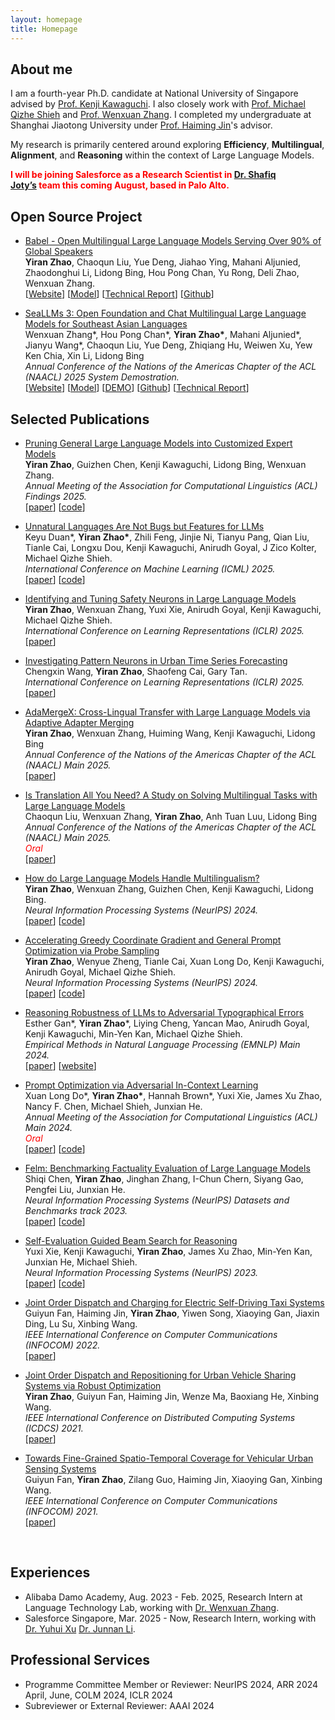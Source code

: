 ```yaml
---
layout: homepage
title: Homepage 
---
```

## About me
I am a fourth-year Ph.D. candidate at National University of Singapore advised by <a href="https://ml.comp.nus.edu.sg/kawaguchi">Prof. Kenji Kawaguchi</a>. I also closely work with <a href="https://michaelshieh.com/">Prof. Michael Qizhe Shieh</a> and <a href="https://isakzhang.github.io/">Prof. Wenxuan Zhang</a>. I completed my undergraduate at Shanghai Jiaotong University under <a href="https://www.cs.sjtu.edu.cn/~jinhaiming/">Prof. Haiming Jin</a>'s advisor.

My research is primarily centered around exploring <strong>Efficiency</strong>, <strong>Multilingual</strong>, <strong>Alignment</strong>, and <strong>Reasoning</strong> within the context of Large Language Models.

**<span style="color:red;">I will be joining Salesforce as a Research Scientist in <a href="https://raihanjoty.github.io/">Dr. Shafiq Joty’s</a> team this coming August, based in Palo Alto.</span>**  
          

## Open Source Project

*  [Babel - Open Multilingual Large Language Models Serving Over 90% of Global Speakers](https://babel-llm.github.io/babel-llm/)   
   **Yiran Zhao**, Chaoqun Liu, Yue Deng, Jiahao Ying, Mahani Aljunied, Zhaodonghui Li, Lidong Bing, Hou Pong Chan, Yu Rong, Deli Zhao, Wenxuan Zhang.             
   \[[Website](https://babel-llm.github.io/babel-llm/)\] \[[Model](https://huggingface.co/Tower-Babel)\] \[[Technical Report](https://arxiv.org/pdf/2503.00865)\] \[[Github](https://github.com/babel-llm/babel-llm)\] 

  <p style="font-size:12px;">     </p>

*  [SeaLLMs 3: Open Foundation and Chat Multilingual Large Language Models for Southeast Asian Languages](https://arxiv.org/pdf/2407.19672)   
   Wenxuan Zhang\*, Hou Pong Chan\*, **Yiran Zhao\***, Mahani Aljunied\*, Jianyu Wang\*, Chaoqun Liu, Yue Deng, Zhiqiang Hu, Weiwen Xu, Yew Ken Chia, Xin Li, Lidong Bing             
   _Annual Conference of the Nations of the Americas Chapter of the ACL (NAACL) 2025 System Demostration._              
   \[[Website](https://damo-nlp-sg.github.io/SeaLLMs/)\] \[[Model](https://huggingface.co/collections/SeaLLMs/seallms-v3-668f3a52e1e6fbaad5752cdb)\] \[[DEMO](https://huggingface.co/spaces/SeaLLMs/SeaLLM-Chat)\] \[[Github](https://github.com/DAMO-NLP-SG/SeaLLMs)\] \[[Technical Report](https://arxiv.org/pdf/2407.19672)\] 





## Selected Publications

* [Pruning General Large Language Models into Customized Expert Models](https://arxiv.org/pdf/2503.01926)   
  **Yiran Zhao**, Guizhen Chen, Kenji Kawaguchi, Lidong Bing, Wenxuan Zhang.   
  _Annual Meeting of the Association for Computational Linguistics (ACL) Findings 2025._    
  \[[paper](https://arxiv.org/pdf/2503.01926)\] \[[code](https://github.com/John-AI-Lab/Unnatural_Language)\] 





* [Unnatural Languages Are Not Bugs but Features for LLMs](https://arxiv.org/pdf/2503.01926)   
  Keyu Duan\*, **Yiran Zhao\***, Zhili Feng, Jinjie Ni, Tianyu Pang, Qian Liu, Tianle Cai, Longxu Dou, Kenji Kawaguchi, Anirudh Goyal, J Zico Kolter, Michael Qizhe Shieh.   
  _International Conference on Machine Learning (ICML) 2025._    
  \[[paper](https://arxiv.org/pdf/2503.01926)\] \[[code](https://github.com/John-AI-Lab/Unnatural_Language)\] 

  

* [Identifying and Tuning Safety Neurons in Large Language Models](https://openreview.net/pdf?id=yR47RmND1m)   
  **Yiran Zhao**, Wenxuan Zhang, Yuxi Xie, Anirudh Goyal, Kenji Kawaguchi, Michael Qizhe Shieh.    
  _International Conference on Learning Representations (ICLR) 2025._      
  \[[paper](https://openreview.net/pdf?id=yR47RmND1m)\] 

  <p style="font-size:12px;">     </p>

* [Investigating Pattern Neurons in Urban Time Series Forecasting](https://openreview.net/pdf?id=a9vey6B54y)   
  Chengxin Wang, **Yiran Zhao**, Shaofeng Cai, Gary Tan.    
  _International Conference on Learning Representations (ICLR) 2025._      
  \[[paper](https://openreview.net/pdf?id=yR47RmND1m)\] 

  <p style="font-size:12px;">     </p>

* [AdaMergeX: Cross-Lingual Transfer with Large Language Models via Adaptive Adapter Merging](https://arxiv.org/abs/2402.18913)   
  **Yiran Zhao**, Wenxuan Zhang, Huiming Wang, Kenji Kawaguchi, Lidong Bing    
  _Annual Conference of the Nations of the Americas Chapter of the ACL (NAACL) Main 2025._      
  \[[paper](https://arxiv.org/abs/2402.18913)\] 

  <p style="font-size:12px;">     </p>

* [Is Translation All You Need? A Study on Solving Multilingual Tasks with Large Language Models](https://arxiv.org/abs/2403.10258)   
  Chaoqun Liu, Wenxuan Zhang, <strong>Yiran Zhao</strong>, Anh Tuan Luu, Lidong Bing    
  _Annual Conference of the Nations of the Americas Chapter of the ACL (NAACL) Main 2025._  
  <span style="color: red;">_Oral_</span>     
  \[[paper](https://arxiv.org/abs/2403.10258)\] 
  
  <p style="font-size:12px;">     </p>
  
* [How do Large Language Models Handle Multilingualism?](https://arxiv.org/abs/2402.18815)   
  **Yiran Zhao**, Wenxuan Zhang, Guizhen Chen, Kenji Kawaguchi, Lidong Bing.    
  _Neural Information Processing Systems (NeurIPS) 2024._      
  \[[paper](https://arxiv.org/abs/2402.18815)\] \[[code](https://github.com/DAMO-NLP-SG/multilingual_analysis)\] 

<p style="font-size:12px;">     </p>

*  [Accelerating Greedy Coordinate Gradient and General Prompt Optimization via Probe Sampling](http://arxiv.org/abs/2403.01251)   
  **Yiran Zhao**, Wenyue Zheng, Tianle Cai, Xuan Long Do, Kenji Kawaguchi, Anirudh Goyal, Michael Qizhe Shieh.    
  _Neural Information Processing Systems (NeurIPS) 2024._      
  \[[paper](http://arxiv.org/abs/2403.01251)\] \[[code](https://github.com/zhaoyiran924/Probe-Sampling)\]

<p style="font-size:12px;">     </p>

*  [Reasoning Robustness of LLMs to Adversarial Typographical Errors]()      
  Esther Gan\*, **Yiran Zhao***, Liying Cheng, Yancan Mao, Anirudh Goyal, Kenji Kawaguchi, Min-Yen Kan, Michael Qizhe Shieh.  
  _Empirical Methods in Natural Language Processing (EMNLP) Main 2024._      
  \[[paper](https://arxiv.org/pdf/2411.05345)\] \[[website](https://esther-gan.github.io/r2ata-web/)\]

<p style="font-size:12px;">     </p>

*  [Prompt Optimization via Adversarial In-Context Learning](https://aclanthology.org/2024.acl-long.395/)   
  Xuan Long Do*, **Yiran Zhao\***, Hannah Brown\*, Yuxi Xie, James Xu Zhao, Nancy F. Chen, Michael Shieh, Junxian He.   
  _Annual Meeting of the Association for Computational Linguistics (ACL) Main 2024._  
  <span style="color: red;">_Oral_</span>  
  \[[paper](https://aclanthology.org/2024.acl-long.395/)\] \[[code](https://github.com/zhaoyiran924/Adv-In-Context-Learning)\]

<p style="font-size:12px;">     </p>

*  [Felm: Benchmarking Factuality Evaluation of Large Language Models](https://arxiv.org/abs/2310.00741)   
  Shiqi Chen, **Yiran Zhao**, Jinghan Zhang, I-Chun Chern, Siyang Gao, Pengfei Liu, Junxian He.      
  _Neural Information Processing Systems (NeurIPS) Datasets and Benchmarks track 2023._     
  \[[paper](https://arxiv.org/abs/2310.00741)\] \[[code](https://github.com/hkust-nlp/felm)\]

<p style="font-size:12px;">     </p>

*  [Self-Evaluation Guided Beam Search for Reasoning](https://arxiv.org/abs/2305.00633)      
  Yuxi Xie, Kenji Kawaguchi, <strong>Yiran Zhao</strong>, James Xu Zhao, Min-Yen Kan, Junxian He, Michael Shieh.      
  _Neural Information Processing Systems (NeurIPS)  2023._     
  \[[paper](https://arxiv.org/abs/2305.00633)\] \[[code](https://github.com/YuxiXie/SelfEval-Guided-Decoding)\] 

<p style="font-size:12px;">     </p>  

*  [Joint Order Dispatch and Charging for Electric Self-Driving Taxi Systems](https://ieeexplore.ieee.org/abstract/document/9796825)      
  Guiyun Fan, Haiming Jin, <strong>Yiran Zhao</strong>, Yiwen Song, Xiaoying Gan, Jiaxin Ding, Lu Su, Xinbing Wang.      
  _IEEE International Conference on Computer Communications (INFOCOM) 2022._     
  \[[paper](https://ieeexplore.ieee.org/abstract/document/9796825)\]

<p style="font-size:12px;">     </p>

*  [Joint Order Dispatch and Repositioning for Urban Vehicle Sharing Systems via Robust Optimization](https://ieeexplore.ieee.org/abstract/document/9546409)     
  <strong>Yiran Zhao</strong>, Guiyun Fan, Haiming Jin, Wenze Ma, Baoxiang He, Xinbing Wang.        
  _IEEE International Conference on Distributed Computing Systems (ICDCS) 2021._     
  \[[paper](https://ieeexplore.ieee.org/abstract/document/9546409)\]    

<p style="font-size:12px;">     </p>

*  [Towards Fine-Grained Spatio-Temporal Coverage for Vehicular Urban Sensing Systems](https://ieeexplore.ieee.org/abstract/document/9488787)   
  Guiyun Fan, <strong>Yiran Zhao</strong>, Zilang Guo, Haiming Jin, Xiaoying Gan, Xinbing Wang.        
  _IEEE International Conference on Computer Communications (INFOCOM) 2021._     
  \[[paper](https://ieeexplore.ieee.org/abstract/document/9488787)\]     

​          


## Experiences 
<!-- * [Aug. 2023 – Now] Alibaba DAMO Academy, Research Intern at Language Technology Lab, working with [Dr. Wenxuan Zhang](https://isakzhang.github.io/).

* [Aug. 2023 – Now] Alibaba DAMO Academy, Research Intern at Language Technology Lab, working with [Dr. Wenxuan Zhang](https://isakzhang.github.io/). -->
* Alibaba Damo Academy, Aug. 2023 - Feb. 2025, Research Intern at Language Technology Lab, working with [Dr. Wenxuan Zhang](https://isakzhang.github.io/). 
* Salesforce Singapore, Mar. 2025 - Now, Research Intern, working with [Dr. Yuhui Xu](https://yuhuixu1993.github.io/) [Dr. Junnan Li](https://scholar.google.com/citations?user=MuUhwi0AAAAJ&hl=en). 
          


## Professional Services
* Programme Committee Member or Reviewer:  NeurIPS 2024, ARR 2024 April, June, COLM 2024, ICLR 2024
* Subreviewer or External Reviewer: AAAI 2024
